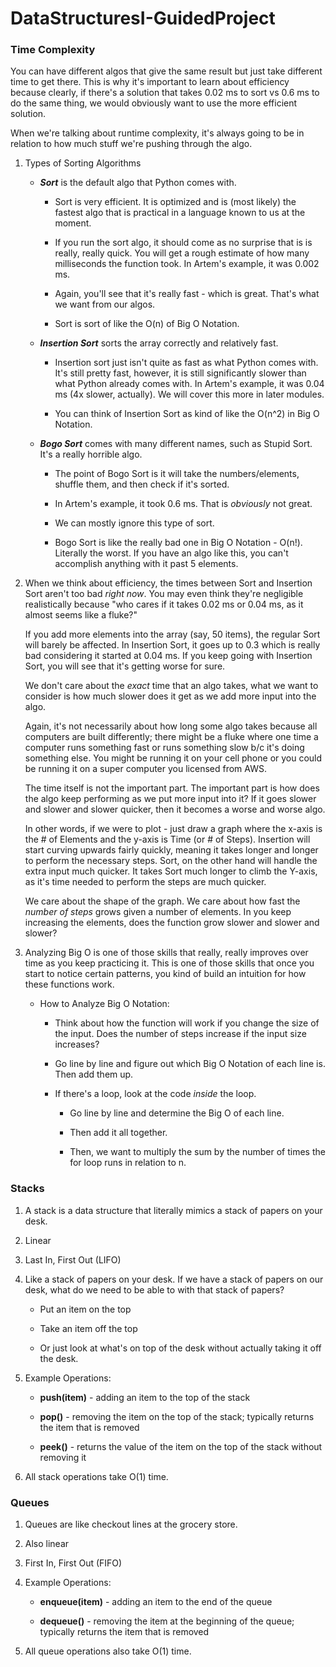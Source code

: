 # DataStructuresI-GuidedProject

### Time Complexity

You can have different algos that give the same result but just take different time to get there. This is why it's important to learn about efficiency because clearly, if there's a solution that takes 0.02 ms to sort vs 0.6 ms to do the same thing, we would obviously want to use the more efficient solution. 

When we're talking about runtime complexity, it's always going to be in relation to how much stuff we're pushing through the algo.

1. Types of Sorting Algorithms

    *  **_Sort_** is the default algo that Python comes with. 
        
        * Sort is very efficient. It is optimized and is (most likely) the fastest algo that is practical in a language known to us at the moment. 
        
        * If you run the sort algo, it should come as no surprise that is is really, really quick. You will get a rough estimate of how many milliseconds the function took. In Artem's example, it was 0.002 ms.
        
        * Again, you'll see that it's really fast - which is great. That's what we want from our algos. 

        * Sort is sort of like the O(n) of Big O Notation. 

    * **_Insertion Sort_** sorts the array correctly and relatively fast. 
        
        * Insertion sort just isn't quite as fast as what Python comes with. It's still pretty fast, however, it is still significantly slower than what Python already comes with. In Artem's example, it was 0.04 ms (4x slower, actually). We will cover this more in later modules. 

        * You can think of Insertion Sort as kind of like the O(n^2) in Big O Notation.

    * **_Bogo Sort_** comes with many different names, such as Stupid Sort. It's a really horrible algo.  

        * The point of Bogo Sort is it will take the numbers/elements, shuffle them, and then check if it's sorted. 

        * In Artem's example, it took 0.6 ms. That is _obviously_ not great.

        * We can mostly ignore this type of sort. 

        * Bogo Sort is like the really bad one in Big O Notation - O(n!). Literally the worst. If you have an algo like this, you can't accomplish anything with it past 5 elements.

2. When we think about efficiency, the times between Sort and Insertion Sort aren't too bad _right now_. You may even think they're negligible realistically because "who cares if it takes 0.02 ms or 0.04 ms, as it almost seems like a fluke?" 

    If you add more elements into the array (say, 50 items), the regular Sort will barely be affected. In Insertion Sort, it goes up to 0.3 which is really bad considering it started at 0.04 ms. If you keep going with Insertion Sort, you will see that it's getting worse for sure. 

    We don't care about the _exact_ time that an algo takes, what we want to consider is how much slower does it get as we add more input into the algo. 
    
    Again, it's not necessarily about how long some algo takes because all computers are built differently; there might be a fluke where one time a computer runs something fast or runs something slow b/c it's doing something else. You might be running it on your cell phone or you could be running it on a super computer you licensed from AWS. 

    The time itself is not the important part. The important part is how does the algo keep performing as we put more input into it? If it goes slower and slower and slower quicker, then it becomes a worse and worse algo.

    In other words, if we were to plot - just draw a graph where the x-axis is the # of Elements and the y-axis is Time (or # of Steps). Insertion will start curving upwards fairly quickly, meaning it takes longer and longer to perform the necessary steps. Sort, on the other hand will handle the extra input much quicker. It takes Sort much longer to climb the Y-axis, as it's time needed to perform the steps are much quicker. 

    We care about the shape of the graph. We care about how fast the _number of steps_ grows given a number of elements. In you keep increasing the elements, does the function grow slower and slower and slower? 

3. Analyzing Big O is one of those skills that really, really improves over time as you keep practicing it. This is one of those skills that once you start to notice certain patterns, you kind of build an intuition for how these functions work.
    
    * How to Analyze Big O Notation:
  
        * Think about how the function will work if you change the size of the input. Does the 
        number of steps increase if the input size increases?

        * Go line by line and figure out which Big O Notation of each line is. Then add them up. 

        * If there's a loop, look at the code _inside_ the loop. 
            
            * Go line by line and determine the Big O of each line.
            
            * Then add it all together.

            * Then, we want to multiply the sum by the number of times the for loop runs in relation
            to n.
    

### Stacks

1. A stack is a data structure that literally mimics a stack of papers on your desk. 

2. Linear

3. Last In, First Out (LIFO)

4. Like a stack of papers on your desk. If we have a stack of papers on our desk, what do we need to be able to with that stack of papers?
    
    * Put an item on the top
    
    * Take an item off the top
    
    * Or just look at what's on top of the desk without actually taking it off the desk.

5. Example Operations:
    
    * **push(item)** - adding an item to the top of the stack
    
    * **pop()** - removing the item on the top of the stack; typically returns the item that is removed
    
    * **peek()** - returns the value of the item on the top of the stack without removing it

6. All stack operations take O(1) time.


### Queues

1. Queues are like checkout lines at the grocery store. 

2. Also linear

3. First In, First Out (FIFO)

4. Example Operations:
    
    * **enqueue(item)** - adding an item to the end of the queue
    
    * **dequeue()** - removing the item at the beginning of the queue; typically returns the item that is removed

5. All queue operations also take O(1) time. 